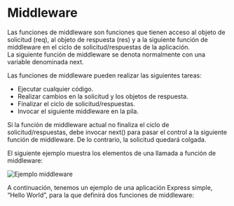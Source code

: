 # Middleware

Las funciones de middleware son funciones que tienen acceso al objeto de solicitud (req), al objeto de respuesta (res) y a la siguiente 
función de middleware en el ciclo de solicitud/respuestas de la aplicación.<br />
La siguiente función de middleware se denota normalmente con una variable denominada next.

Las funciones de middleware pueden realizar las siguientes tareas:

- Ejecutar cualquier código.
- Realizar cambios en la solicitud y los objetos de respuesta.
- Finalizar el ciclo de solicitud/respuestas.
- Invocar el siguiente middleware en la pila.

Si la función de middleware actual no finaliza el ciclo de solicitud/respuestas, debe invocar next() para pasar el control a la siguiente 
función de middleware. De lo contrario, la solicitud quedará colgada.

El siguiente ejemplo muestra los elementos de una llamada a función de middleware:

![Ejemplo middleware](https://github.com/feroviedofernandez/ExpressJS/tree/develop/Tutorial/Resources/Images/ejemplo_middleware.PNG)

A continuación, tenemos un ejemplo de una aplicación Express simple, “Hello World”, para la que definirá dos funciones de middleware:

